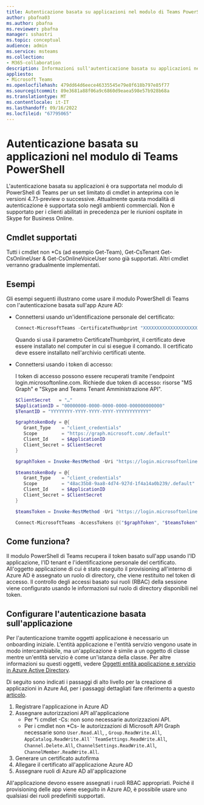 ```yaml
---
title: Autenticazione basata su applicazioni nel modulo di Teams PowerShell
author: pbafna03
ms.author: pbafna
ms.reviewer: pbafna
manager: sshastri
ms.topic: conceptual
audience: admin
ms.service: msteams
ms.collection:
- M365-collaboration
description: Informazioni sull'autenticazione basata su applicazioni nel modulo PowerShell di Teams, usato per l'amministrazione di Microsoft Teams.
appliesto:
- Microsoft Teams
ms.openlocfilehash: 479dd64d6eece46335545e79e8f618b797e85f77
ms.sourcegitcommit: 89e3681a88f06a9c6860d9eaea598e57b928b68a
ms.translationtype: MT
ms.contentlocale: it-IT
ms.lasthandoff: 09/16/2022
ms.locfileid: "67795065"
---
```

# <a name="application-based-authentication-in-teams-powershell-module"></a>Autenticazione basata su applicazioni nel modulo di Teams PowerShell

L'autenticazione basata su applicazioni è ora supportata nel modulo di PowerShell di Teams per un set limitato di cmdlet in anteprima con le versioni 4.7.1-preview o successive. Attualmente questa modalità di autenticazione è supportata solo negli ambienti commerciali. Non è supportato per i clienti abilitati in precedenza per le riunioni ospitate in Skype for Business Online.


## <a name="cmdlets-supported"></a>Cmdlet supportati

Tutti i cmdlet non \*Cs (ad esempio Get-Team), Get-CsTenant Get-CsOnlineUser & Get-CsOnlineVoiceUser sono già supportati. Altri cmdlet verranno gradualmente implementati. 


## <a name="examples"></a>Esempi

Gli esempi seguenti illustrano come usare il modulo PowerShell di Teams con l'autenticazione basata sull'app Azure AD: 

- Connettersi usando un'identificazione personale del certificato:

  ```powershell
  Connect-MicrosoftTeams -CertificateThumbprint "XXXXXXXXXXXXXXXXXXXXXXXXXXXXXXXXXXXXXXXX" -ApplicationId "00000000-0000-0000-0000-000000000000" -TenantId "YYYYYYYY-YYYY-YYYY-YYYY-YYYYYYYYYYYY"
  ```
  Quando si usa il parametro CertificateThumbprint, il certificato deve essere installato nel computer in cui si esegue il comando. Il certificato deve essere installato nell'archivio certificati utente.
  
- Connettersi usando i token di accesso:
  
  I token di accesso possono essere recuperati tramite l'endpoint login.microsoftonline.com. Richiede due token di accesso: risorse "MS Graph" e "Skype and Teams Tenant Amministrazione API".

  ```powershell
  $ClientSecret   = "…"
  $ApplicationID = "00000000-0000-0000-0000-000000000000"
  $TenantID = "YYYYYYYY-YYYY-YYYY-YYYY-YYYYYYYYYYYY"

  $graphtokenBody = @{   
     Grant_Type    = "client_credentials"   
     Scope         = "https://graph.microsoft.com/.default"   
     Client_Id     = $ApplicationID   
     Client_Secret = $ClientSecret   
  }  

  $graphToken = Invoke-RestMethod -Uri "https://login.microsoftonline.com/$TenantID/oauth2/v2.0/token" -Method POST -Body $graphtokenBody | Select-Object -ExpandProperty Access_Token 

  $teamstokenBody = @{   
     Grant_Type    = "client_credentials"   
     Scope         = "48ac35b8-9aa8-4d74-927d-1f4a14a0b239/.default"   
     Client_Id     = $ApplicationID   
     Client_Secret = $ClientSecret 
  } 

  $teamsToken = Invoke-RestMethod -Uri "https://login.microsoftonline.com/$TenantID/oauth2/v2.0/token" -Method POST -Body $teamstokenBody | Select-Object -ExpandProperty Access_Token 

  Connect-MicrosoftTeams -AccessTokens @("$graphToken", "$teamsToken")
  ```
  
## <a name="how-does-it-work"></a>Come funziona?

Il modulo PowerShell di Teams recupera il token basato sull'app usando l'ID applicazione, l'ID tenant e l'identificazione personale del certificato. All'oggetto applicazione di cui è stato eseguito il provisioning all'interno di Azure AD è assegnato un ruolo di directory, che viene restituito nel token di accesso. Il controllo degli accessi basato sui ruoli (RBAC) della sessione viene configurato usando le informazioni sul ruolo di directory disponibili nel token.


## <a name="setup-application-based-authentication"></a>Configurare l'autenticazione basata sull'applicazione

Per l'autenticazione tramite oggetti applicazione è necessario un onboarding iniziale. L'entità applicazione e l'entità servizio vengono usate in modo intercambiabile, ma un'applicazione è simile a un oggetto di classe mentre un'entità servizio è come un'istanza della classe. Per altre informazioni su questi oggetti, vedere [Oggetti entità applicazione e servizio in Azure Active Directory](/azure/active-directory/develop/app-objects-and-service-principals).

Di seguito sono indicati i passaggi di alto livello per la creazione di applicazioni in Azure Ad, per i passaggi dettagliati fare riferimento a questo [articolo](/azure/active-directory/develop/howto-create-service-principal-portal).

1. Registrare l'applicazione in Azure AD
2. Assegnare autorizzazioni API all'applicazione
   - Per \*i cmdlet -Cs: non sono necessarie autorizzazioni API.
   - Per i cmdlet non \*Cs- le autorizzazioni di Microsoft API Graph necessarie sono `User.Read.All`, , `Group.ReadWrite.All`, `AppCatalog.ReadWrite.All``TeamSettings.ReadWrite.All`, `Channel.Delete.All`, `ChannelSettings.ReadWrite.All`, `ChannelMember.ReadWrite.All`.  
3. Generare un certificato autofirma
4. Allegare il certificato all'applicazione Azure AD
5. Assegnare ruoli di Azure AD all'applicazione

All'applicazione devono essere assegnati i ruoli RBAC appropriati. Poiché il provisioning delle app viene eseguito in Azure AD, è possibile usare uno qualsiasi dei ruoli predefiniti supportati.
 
